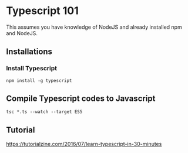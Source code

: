 # Typescript 101

This assumes you have knowledge of NodeJS and already installed npm and NodeJS.

## Installations

### Install Typescript
```npm install -g typescript```

## Compile Typescript codes to Javascript
```tsc *.ts --watch --target ES5```

## Tutorial

https://tutorialzine.com/2016/07/learn-typescript-in-30-minutes
